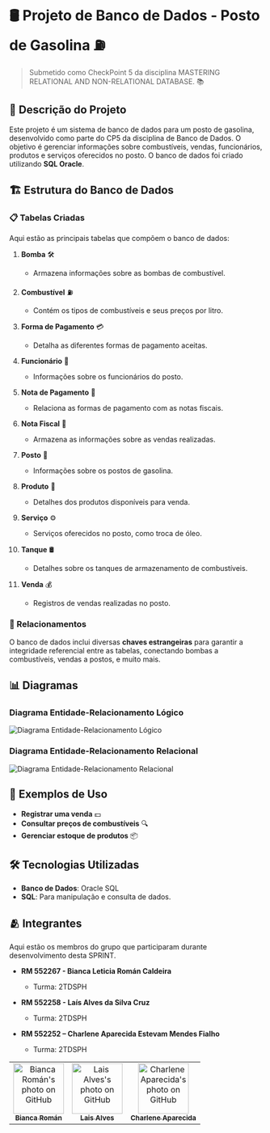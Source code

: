 # 🛢️ Projeto de Banco de Dados - Posto de Gasolina ⛽

> Submetido como CheckPoint 5 da disciplina MASTERING RELATIONAL AND NON-RELATIONAL DATABASE. 📚

## 📖 Descrição do Projeto
Este projeto é um sistema de banco de dados para um posto de gasolina, desenvolvido como parte do CP5 da disciplina de Banco de Dados. O objetivo é gerenciar informações sobre combustíveis, vendas, funcionários, produtos e serviços oferecidos no posto. O banco de dados foi criado utilizando **SQL Oracle**.

## 🏗️ Estrutura do Banco de Dados

### 📋 Tabelas Criadas
Aqui estão as principais tabelas que compõem o banco de dados:

1. **Bomba** 🛠️
   - Armazena informações sobre as bombas de combustível.
  
2. **Combustível** ⛽
   - Contém os tipos de combustíveis e seus preços por litro.

3. **Forma de Pagamento** 💳
   - Detalha as diferentes formas de pagamento aceitas.

4. **Funcionário** 👷
   - Informações sobre os funcionários do posto.

5. **Nota de Pagamento** 🧾
   - Relaciona as formas de pagamento com as notas fiscais.

6. **Nota Fiscal** 📑
   - Armazena as informações sobre as vendas realizadas.

7. **Posto** 🏪
   - Informações sobre os postos de gasolina.

8. **Produto** 🛒
   - Detalhes dos produtos disponíveis para venda.

9. **Serviço** ⚙️
   - Serviços oferecidos no posto, como troca de óleo.

10. **Tanque** 🛢️
    - Detalhes sobre os tanques de armazenamento de combustíveis.

11. **Venda** 💰
    - Registros de vendas realizadas no posto.

### 🔗 Relacionamentos
O banco de dados inclui diversas **chaves estrangeiras** para garantir a integridade referencial entre as tabelas, conectando bombas a combustíveis, vendas a postos, e muito mais.

## 📊 Diagramas

### Diagrama Entidade-Relacionamento Lógico
![Diagrama Entidade-Relacionamento Lógico](https://github.com/user-attachments/assets/82bf8478-0993-4f25-b74f-4da44d93de57)


### Diagrama Entidade-Relacionamento Relacional
![Diagrama Entidade-Relacionamento Relacional](https://github.com/user-attachments/assets/5f51c6ad-22e7-41cf-b5e1-61e107dec0ad)


## 📅 Exemplos de Uso
- **Registrar uma venda** 💵
- **Consultar preços de combustíveis** 🔍
- **Gerenciar estoque de produtos** 📦

## 🛠️ Tecnologias Utilizadas
- **Banco de Dados**: Oracle SQL
- **SQL**: Para manipulação e consulta de dados.

## 🫂 Integrantes

Aqui estão os membros do grupo que participaram durante desenvolvimento desta SPRINT.

* **RM 552267 - Bianca Leticia Román Caldeira**
  - Turma: 2TDSPH

* **RM 552258 - Laís Alves da Silva Cruz**
  - Turma: 2TDSPH

* **RM 552252 – Charlene Aparecida Estevam Mendes Fialho**
  - Turma: 2TDSPH

<table>
  <tr>
        <td align="center">
      <a href="https://github.com/biancaroman">
        <img src="https://avatars.githubusercontent.com/u/128830935?v=4" width="100px;" border-radius='50%' alt="Bianca Román's photo on GitHub"/><br>
        <sub>
          <b>Bianca Román</b>
        </sub>
      </a>
    </td>
     <td align="center">
      <a href="https://github.com/laiscrz">
        <img src="https://avatars.githubusercontent.com/u/133046134?v=4" width="100px;" alt="Lais Alves's photo on GitHub"/><br>
        <sub>
          <b>Lais Alves</b>
        </sub>
      </a>
    </td>
    <td align="center">
      <a href="https://github.com/charlenefialho">
        <img src="https://avatars.githubusercontent.com/u/94643076?v=4" width="100px;" border-radius='50%' alt="Charlene Aparecida's photo on GitHub"/><br>
        <sub>
          <b>Charlene Aparecida</b>
        </sub>
      </a>
    </td>
  </tr>
</table>
